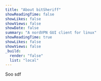 ```yaml
---
title: "About bitSheriff"
showReadingTime: false
showLikes: false
showViews: false
showDate: false
summary: "A nordVPN GUI client for linux"
showReadingTime: true
showLikes: false
showViews: false
_build:
  render: "false"
  list: "local"
---
```


Soo sdf
